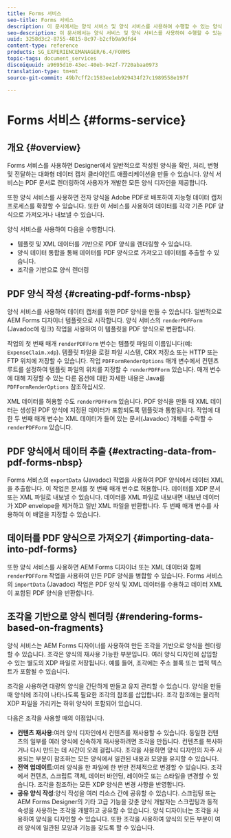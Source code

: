 ```yaml
---
title: Forms 서비스
seo-title: Forms 서비스
description: 이 문서에서는 양식 서비스 및 양식 서비스를 사용하여 수행할 수 있는 양식 관련 작업에 대해 설명합니다.
seo-description: 이 문서에서는 양식 서비스 및 양식 서비스를 사용하여 수행할 수 있는 양식 관련 작업에 대해 설명합니다.
uuid: 3258d3c2-8755-4815-8c97-b2cfb9a9dfd4
content-type: reference
products: SG_EXPERIENCEMANAGER/6.4/FORMS
topic-tags: document_services
discoiquuid: a9695d10-43ec-40eb-942f-7720abaa0973
translation-type: tm+mt
source-git-commit: 49b7cff2c1583ee1eb929434f27c1989558e197f

---
```



# Forms 서비스 {#forms-service}

## 개요 {#overview}

Forms 서비스를 사용하면 Designer에서 일반적으로 작성된 양식을 확인, 처리, 변형 및 전달하는 대화형 데이터 캡처 클라이언트 애플리케이션을 만들 수 있습니다. 양식 서비스는 PDF 문서로 렌더링하여 사용자가 개발한 모든 양식 디자인을 제공합니다.

또한 양식 서비스를 사용하면 전자 양식을 Adobe PDF로 배포하여 지능형 데이터 캡처 프로세스를 확장할 수 있습니다. 또한 이 서비스를 사용하여 데이터를 각각 기존 PDF 양식으로 가져오거나 내보낼 수 있습니다.

양식 서비스를 사용하여 다음을 수행합니다.

* 템플릿 및 XML 데이터를 기반으로 PDF 양식을 렌더링할 수 있습니다.
* 양식 데이터 통합을 통해 데이터를 PDF 양식으로 가져오고 데이터를 추출할 수 있습니다.
* 조각을 기반으로 양식 렌더링

## PDF 양식 작성 {#creating-pdf-forms-nbsp}

양식 서비스를 사용하여 데이터 캡처를 위한 PDF 양식을 만들 수 있습니다. 일반적으로 AEM Forms 디자이너 템플릿으로 시작합니다. 양식 서비스의 `renderPDFForm` (Javadoc에 링크) 작업을 사용하여 이 템플릿을 PDF 양식으로 변환합니다.

작업의 첫 번째 매개 `renderPDFForm` 변수는 템플릿 파일의 이름입니다(예: `ExpenseClaim.xdp`). 템플릿 파일을 로컬 파일 시스템, CRX 저장소 또는 HTTP 또는 FTP 위치에 저장할 수 있습니다. 작업 `PDFFormRenderOptions` 매개 변수에서 컨텐츠 루트를 설정하여 템플릿 파일의 위치를 지정할 수 `renderPDFForm` 있습니다. 매개 변수에 대해 지정할 수 있는 다른 옵션에 대한 자세한 내용은 Java를 `PDFFormRenderOptions` 참조하십시오.

XML 데이터를 허용할 수도 `renderPDFForm` 있습니다. PDF 양식을 만들 때 XML 데이터는 생성된 PDF 양식에 지정된 데이터가 포함되도록 템플릿과 통합됩니다. 작업에 대한 두 번째 매개 변수는 XML 데이터가 들어 있는 문서(Javadoc) 개체를 수락할 수 `renderPDFForm` 있습니다.

## PDF 양식에서 데이터 추출 {#extracting-data-from-pdf-forms-nbsp}

Forms 서비스의 `exportData` (Javadoc) 작업을 사용하여 PDF 양식에서 데이터 XML을 추출합니다. 이 작업은 문서를 첫 번째 매개 변수로 허용합니다. 데이터를 XDP 문서 또는 XML 파일로 내보낼 수 있습니다. 데이터를 XML 파일로 내보내면 내보낸 데이터가 XDP envelope을 제거하고 일반 XML 파일을 반환합니다. 두 번째 매개 변수를 사용하여 이 배열을 지정할 수 있습니다.

## 데이터를 PDF 양식으로 가져오기 {#importing-data-into-pdf-forms}

또한 양식 서비스를 사용하면 AEM Forms 디자이너 또는 XML 데이터와 함께 `renderPDFForm` 작업을 사용하여 만든 PDF 양식을 병합할 수 있습니다. Forms 서비스의 `importData` (Javadoc) 작업은 PDF 양식 및 XML 데이터를 수용하고 데이터 XML이 포함된 PDF 양식을 반환합니다.

## 조각을 기반으로 양식 렌더링 {#rendering-forms-based-on-fragments}

양식 서비스는 AEM Forms 디자이너를 사용하여 만든 조각을 기반으로 양식을 렌더링할 수 있습니다. 조각은 양식의 재사용 가능한 부분입니다. 여러 양식 디자인에 삽입할 수 있는 별도의 XDP 파일로 저장됩니다. 예를 들어, 조각에는 주소 블록 또는 법적 텍스트가 포함될 수 있습니다.

조각을 사용하면 대량의 양식을 간단하게 만들고 유지 관리할 수 있습니다. 양식을 만들 때 양식에 조각이 나타나도록 필요한 조각의 참조를 삽입합니다. 조각 참조에는 물리적 XDP 파일을 가리키는 하위 양식이 포함되어 있습니다.

다음은 조각을 사용할 때의 이점입니다.

* **컨텐츠 재사용**:여러 양식 디자인에서 컨텐츠를 재사용할 수 있습니다. 동일한 컨텐츠의 일부를 여러 양식에 신속하게 재사용하려면 조각을 만듭니다. 컨텐츠를 복사하거나 다시 만드는 데 시간이 오래 걸립니다. 조각을 사용하면 양식 디자인의 자주 사용되는 부분이 참조하는 모든 양식에서 일관된 내용과 모양을 유지할 수 있습니다.
* **전역 업데이트**:여러 양식을 한 파일에 한 번만 전체적으로 변경할 수 있습니다. 조각에서 컨텐츠, 스크립트 객체, 데이터 바인딩, 레이아웃 또는 스타일을 변경할 수 있습니다. 조각을 참조하는 모든 XDP 양식은 변경 사항을 반영합니다.
* **공유 양식 작성**:양식 작성을 여러 리소스 간에 공유할 수 있습니다. 스크립팅 또는 AEM Forms Designer의 기타 고급 기능을 갖춘 양식 개발자는 스크립팅과 동적 속성을 사용하는 조각을 개발하고 공유할 수 있습니다. 양식 디자이너는 조각을 사용하여 양식을 디자인할 수 있습니다. 또한 조각을 사용하여 양식의 모든 부분이 여러 양식에 일관된 모양과 기능을 갖도록 할 수 있습니다.

